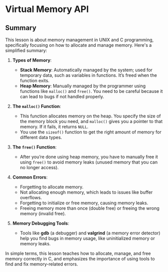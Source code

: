 # Virtual Memory API

## Summary

This lesson is about memory management in UNIX and C programming, specifically focusing on how to allocate and manage memory. Here's a simplified summary:

1. **Types of Memory**:

   - **Stack Memory**: Automatically managed by the system; used for temporary data, such as variables in functions. It’s freed when the function exits.
   - **Heap Memory**: Manually managed by the programmer using functions like `malloc()` and `free()`. You need to be careful because it can lead to bugs if not handled properly.

2. **The `malloc()` Function**:

   - This function allocates memory on the heap. You specify the size of the memory block you need, and `malloc()` gives you a pointer to that memory. If it fails, it returns `NULL`.
   - You use the `sizeof()` function to get the right amount of memory for different data types.

3. **The `free()` Function**:

   - After you’re done using heap memory, you have to manually free it using `free()` to avoid memory leaks (unused memory that you can no longer access).

4. **Common Errors**:

   - Forgetting to allocate memory.
   - Not allocating enough memory, which leads to issues like buffer overflows.
   - Forgetting to initialize or free memory, causing memory leaks.
   - Freeing memory more than once (double free) or freeing the wrong memory (invalid free).

5. **Memory Debugging Tools**:
   - Tools like **gdb** (a debugger) and **valgrind** (a memory error detector) help you find bugs in memory usage, like uninitialized memory or memory leaks.

In simple terms, this lesson teaches how to allocate, manage, and free memory correctly in C, and emphasizes the importance of using tools to find and fix memory-related errors.
